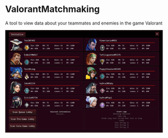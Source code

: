 # ValorantMatchmaking
A tool to view data about your teammates and enemies in the game Valorant

![alt text](https://github.com/hivec2/ValorantMatchmaking/blob/master/Images/LobbyViewBeta.PNG?raw=true)
